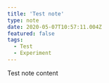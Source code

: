 ```yaml
---
title: 'Test note'
type: note
date: 2020-05-07T10:57:11.004Z
featured: false
tags:
  - Test
  - Experiment
---
```


Test note content
